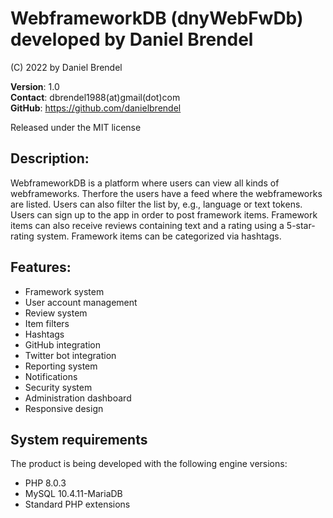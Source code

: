 # WebframeworkDB (dnyWebFwDb) developed by Daniel Brendel

(C) 2022 by Daniel Brendel

**Version**: 1.0\
**Contact**: dbrendel1988(at)gmail(dot)com\
**GitHub**: https://github.com/danielbrendel

Released under the MIT license

## Description:
WebframeworkDB is a platform where users can view all kinds of webframeworks. 
Therfore the users have a feed where the webframeworks are listed. Users can also
filter the list by, e.g., language or text tokens. Users can sign up to the app in
order to post framework items. Framework items can also receive reviews containing
text and a rating using a 5-star-rating system. Framework items can be categorized
via hashtags.

## Features:
+ Framework system
+ User account management
+ Review system
+ Item filters
+ Hashtags
+ GitHub integration
+ Twitter bot integration
+ Reporting system
+ Notifications
+ Security system
+ Administration dashboard
+ Responsive design

## System requirements
The product is being developed with the following engine versions:
+ PHP 8.0.3
+ MySQL 10.4.11-MariaDB
+ Standard PHP extensions

